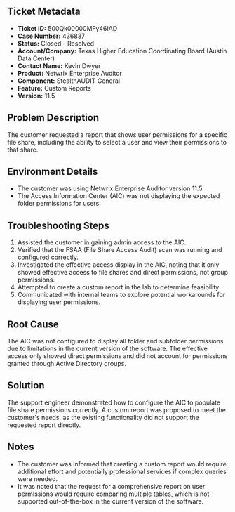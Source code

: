 ## Ticket Metadata
- **Ticket ID:** 500Qk00000MFy46IAD
- **Case Number:** 436837
- **Status:** Closed - Resolved
- **Account/Company:** Texas Higher Education Coordinating Board (Austin Data Center)
- **Contact Name:** Kevin Dwyer
- **Product:** Netwrix Enterprise Auditor
- **Component:** StealthAUDIT General
- **Feature:** Custom Reports
- **Version:** 11.5

## Problem Description
The customer requested a report that shows user permissions for a specific file share, including the ability to select a user and view their permissions to that share.

## Environment Details
- The customer was using Netwrix Enterprise Auditor version 11.5.
- The Access Information Center (AIC) was not displaying the expected folder permissions for users.

## Troubleshooting Steps
1. Assisted the customer in gaining admin access to the AIC.
2. Verified that the FSAA (File Share Access Audit) scan was running and configured correctly.
3. Investigated the effective access display in the AIC, noting that it only showed effective access to file shares and direct permissions, not group permissions.
4. Attempted to create a custom report in the lab to determine feasibility.
5. Communicated with internal teams to explore potential workarounds for displaying user permissions.

## Root Cause
The AIC was not configured to display all folder and subfolder permissions due to limitations in the current version of the software. The effective access only showed direct permissions and did not account for permissions granted through Active Directory groups.

## Solution
The support engineer demonstrated how to configure the AIC to populate file share permissions correctly. A custom report was proposed to meet the customer's needs, as the existing functionality did not support the requested report directly.

## Notes
- The customer was informed that creating a custom report would require additional effort and potentially professional services if complex queries were needed.
- It was noted that the request for a comprehensive report on user permissions would require comparing multiple tables, which is not supported out-of-the-box in the current version of the software.